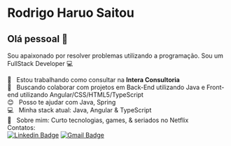 
# Rodrigo Haruo Saitou

## Olá pessoal 👋
Sou apaixonado por resolver problemas utilizando a programação.
Sou um FullStack Developer :computer:

 :rocket:  &nbsp; Estou trabalhando como consultar na **Intera Consultoria**
 <br/> :purple_heart: &nbsp; Buscando colaborar com projetos em Back-End utilizando Java e Front-end utilizando Angular/CSS/HTML5/TypeScript
 <br/> :blush: &nbsp; Posso te ajudar com Java, Spring
 <br/> :computer: &nbsp; Minha stack atual: Java, Angular & TypeScript
 <br/> 💬  &nbsp; Sobre mim: Curto tecnologias, games, & seriados no Netflix
 <br/> Contatos:
 <br/>
[![Linkedin Badge](https://img.shields.io/badge/-Haruo-blue?style=flat-square&logo=Linkedin&logoColor=white&link=https://www.linkedin.com/in/rodrigo-haruo-saitou/)](https://www.linkedin.com/in/rodrigo-haruo-saitou/) 
[![Gmail Badge](https://img.shields.io/badge/-cadastros.rhs@gmail.com-c14438?style=flat-square&logo=Gmail&logoColor=white&link=mailto:cadastros.rhs@gmail.com)](mailto:cadastros.rhs@gmail.com)
